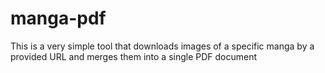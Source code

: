 # manga-pdf
This is a very simple tool that downloads images of a specific manga by a provided URL and merges them into a single PDF document
